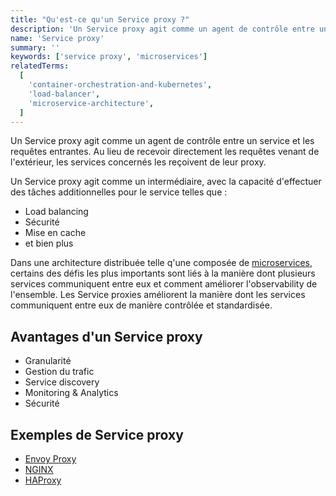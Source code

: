 ```yaml
---
title: "Qu'est-ce qu'un Service proxy ?"
description: 'Un Service proxy agit comme un agent de contrôle entre un service et les requêtes entrantes.'
name: 'Service proxy'
summary: ''
keywords: ['service proxy', 'microservices']
relatedTerms:
  [
    'container-orchestration-and-kubernetes',
    'load-balancer',
    'microservice-architecture',
  ]
---
```


Un Service proxy agit comme un agent de contrôle entre un service et les requêtes entrantes. Au lieu de recevoir directement les requêtes venant de l'extérieur, les services concernés les reçoivent de leur proxy.

Un Service proxy agit comme un intermédiaire, avec la capacité d'effectuer des tâches additionnelles pour le service telles que :

- Load balancing
- Sécurité
- Mise en cache
- et bien plus

Dans une architecture distribuée telle q'une composée de [microservices](#microservice-architecture "Qu'est-ce qu'une architecture orientée microservices ?"), certains des défis les plus importants sont liés à la manière dont plusieurs services communiquent entre eux et comment améliorer l'observability de l'ensemble. Les Service proxies améliorent la manière dont les services communiquent entre eux de manière contrôlée et standardisée.

## Avantages d'un Service proxy

- Granularité
- Gestion du trafic
- Service discovery
- Monitoring & Analytics
- Sécurité

## Exemples de Service proxy

- [Envoy Proxy](https://www.envoyproxy.io/)
- [NGINX](https://www.nginx.com/)
- [HAProxy](https://www.haproxy.org/)
